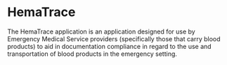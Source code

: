 # HemaTrace

The HemaTrace application is an application designed for use by Emergency Medical Service providers (specifically those that carry blood products) to aid in documentation compliance in regard to the use and transportation of blood products in the emergency setting.
